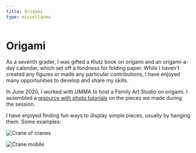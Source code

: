 ```yaml
---
title: Origami
type: miscellanea
---
```

# Origami

As a seventh grader, I was gifted a Klutz book on origami and an origami-a-day calendar, which set off a fondness for folding paper. While I haven't created any figures or made any particular contributions, I have enjoyed many opportunities to develop and share my skills.

In June 2020, I worked with UMMA to host a Family Art Studio on origami. I assembled a [resource with photo tutorials](https://docs.google.com/document/d/1HyyeMR1eUh1AP1TOf1NWLT5kZtuahc7oA1HvcNisyS0/edit?usp=sharing) on the pieces we made during the session.

I have enjoyed finding fun ways to display simple pieces, usually by hanging them. Some examples:

![Crane of cranes](../images/crane-of-cranes.JPG)

![Crane mobile](../images/crane-mobile.png)
